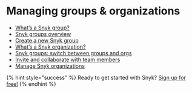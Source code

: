 # Managing groups & organizations

* [What’s a Snyk group?](whats-a-snyk-group.md)
* [Snyk groups overview](snyk-groups-overview.md)
* [Create a new Snyk group](create-a-new-snyk-group.md)
* [What’s a Snyk organization?](whats-a-snyk-organization.md)
* [Snyk groups: switch between groups and orgs](snyk-groups-switch-between-groups-and-orgs.md)
* [Invite and collaborate with team members](invite-and-collaborate-with-team-members.md)
* [Manage Snyk organizations](manage-snyk-organizations.md)

{% hint style="success" %}
Ready to get started with Snyk? [Sign up for free!](https://snyk.io/login?cta=sign-up&loc=footer&page=support_docs_page)
{% endhint %}

